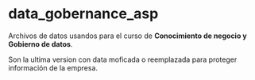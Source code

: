 # data_gobernance_asp

Archivos de datos usandos para el curso de **Conocimiento de negocio y Gobierno de datos**.

Son la ultima version con data moficada o reemplazada para proteger información de la empresa.
